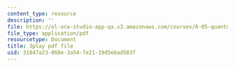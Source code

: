 ```yaml
---
content_type: resource
description: ''
file: https://ol-ocw-studio-app-qa.s3.amazonaws.com/courses/8-05-quantum-physics-ii-fall-2013/31847a23868e3a547e2119d5ebad583f_4WsMeqCKpgI.pdf
file_type: application/pdf
resourcetype: Document
title: 3play pdf file
uid: 31847a23-868e-3a54-7e21-19d5ebad583f
---
```

